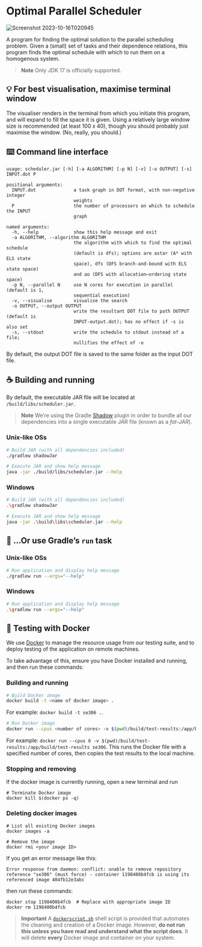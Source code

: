 # Optimal Parallel Scheduler

![Screenshot 2023-10-16T020945](https://github.com/UOASOFTENG306/project-2-project-2-team-12/assets/33956381/e7025ec9-1443-4263-9acf-d13ad2848bdf)

A program for finding the optimal solution to the parallel scheduling problem. Given a (small) set of tasks and their dependence relations, this program finds the optimal schedule with which to run them on a homogenous system.

> **Note**
> Only JDK 17 is officially supported.

## 💡 For best visualisation, maximise terminal window

The visualiser renders in the terminal from which you initiate this program, and will expand to fill the space it is given. Using a relatively large window size is recommended (at least 100 x 40), though you should probably just maximise the window. (No, really, you should.)

## ⌨️ Command line interface

```
usage: scheduler.jar [-h] [-a ALGORITHM] [-p N] [-v] [-o OUTPUT] [-s] INPUT.dot P
```

```
positional arguments:
  INPUT.dot              a task graph in DOT format, with non-negative integer
                         weights
  P                      the number of processors on which to schedule the INPUT
                         graph

named arguments:
  -h, --help             show this help message and exit
  -a ALGORITHM, --algorithm ALGORITHM
                         the algorithm with which to find the optimal schedule
                         (default is dfs); options are astar (A* with ELS state
                         space), dfs (DFS branch-and-bound with ELS state space)
                         and ao (DFS with allocation–ordering state space)
  -p N, --parallel N     use N cores for execution in parallel (default is 1,
                         sequential execution)
  -v, --visualise        visualise the search
  -o OUTPUT, --output OUTPUT
                         write the resultant DOT file to path OUTPUT (default is
                         INPUT-output.dot); has no effect if -s is also set
  -s, --stdout           write the schedule to stdout instead of a file;
                         nullifies the effect of -o
```

By default, the output DOT file is saved to the same folder as the input DOT file.

## ☕ Building and running

By default, the executable JAR file will be located at `/build/libs/scheduler.jar`.

> **Note**
> We’re using the Gradle [Shadow](https://imperceptiblethoughts.com/shadow) plugin in order to bundle all our dependencies into a single executable JAR file (known as a *fat-JAR*).

### Unix-like OSs

```sh
# Build JAR (with all dependencies included)
./gradlew shadowJar

# Execute JAR and show help message
java -jar ./build/libs/scheduler.jar --help
```

### Windows

```sh
# Build JAR (with all dependencies included)
.\gradlew shadowJar

# Execute JAR and show help message
java -jar .\build\libs\scheduler.jar --help
```

## 🐘 …Or use Gradle’s `run` task

### Unix-like OSs

```sh
# Run application and display help message
./gradlew run --args="--help"
```

### Windows

```sh
# Run application and display help message
.\gradlew run --args="--help"
```

## 🐳 Testing with Docker

We use [Docker](https://www.docker.com) to manage the resource usage from our testing suite, and to deploy testing of the application on remote machines.

To take advantage of this, ensure you have Docker installed and running, and then run these commands:

### Building and running

```sh
# Build Docker image
docker build -t <name of docker image> .
```

For example: `docker build -t se306 .`.

```sh
# Run Docker image
docker run --cpus <number of cores> -v $(pwd)/build/test-results:/app/build/test-results <name of Docker image>
```

For example: `docker run --cpus 6 -v $(pwd)/build/test-results:/app/build/test-results se306`. This runs the Docker file with a specified number of cores, then copies the test results to the local machine.

### Stopping and removing

If the docker image is currently running, open a new terminal and run

```
# Terminate Docker image
docker kill $(docker ps -q)
```

### Deleting docker images

```
# List all existing Docker images
docker images -a

# Remove the image
docker rmi <your image ID>
```

If you get an error message like this:

```
Error response from daemon: conflict: unable to remove repository reference "se306" (must force) - container 1198400b4fcb is using its referenced image 404fb12e3abc
```

then run these commands:

```
docker stop 1198400b4fcb  # Replace with appropriate image ID
docker rm 1198400b4fcb
```


> **Important**
> A [`dockerscript.sh`](/dockerscript.sh) shell script is provided that automates the cleaning and creation of a Docker image. However, **do not run this unless you have read and understand what the script does**. It will delete **every** Docker image and container on your system.